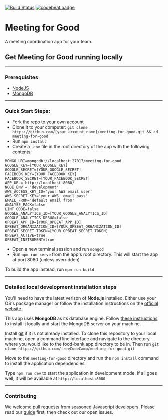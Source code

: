 [![Build Status](https://travis-ci.org/freeCodeCamp/meeting-for-good.svg?branch=master)](https://travis-ci.org/freeCodeCamp/meeting-for-good)
[![codebeat badge](https://codebeat.co/assets/svg/badges/A-398b39-669406e9e1b136187b91af587d4092b0160370f271f66a651f444b990c2730e9.svg)](https://codebeat.co/projects/github-com-jrogatis-meeting-for-good-development-70f431f9-1e70-4bab-8318-0d348bab0998)
# Meeting for Good
A meeting coordination app for your team.

## Get Meeting for Good running locally

------------
### Prerequisites
- [NodeJS](https://nodejs.org)
- [MongoDB](https://www.mongodb.org)

------------
### Quick Start Steps:
- Fork the repo to your own account
- Clone it to your computer:
`git clone https://github.com/[your_account_name]/meeting-for-good.git && cd meeting-for-good`
- Run `npm install`
- Create a `.env` file in the root directory of the app with the following contents:
```
MONGO_URI=mongodb://localhost:27017/meeting-for-good
GOOGLE_KEY=[YOUR_GOOGLE_KEY]
GOOGLE_SECRET=[YOUR_GOOGLE_SECRET]
FACEBOOK_KEY=[YOUR_FACEBOOK_KEY]
FACEBOOK_SECRET=[YOUR_FACEBOOK_SECRET]
APP_URL= http://localhost:8080/
NODE_ENV = 'development'
AWS_ACCESS_KEY_ID='your AWS email user'
AWS_SECRET_KEY='your AWS  email pass'
EMAIL_FROM='default email from'
ANALYSE_PACK=false
LINT_CODE=false
GOOGLE_ANALYTICS_ID=[YOUR_GOOGLE_ANALYTICS_ID]
GOOGLE_ANALYTICS_DEBUG=false
OPBEAT_APP_ID=[YOUR_OPBEAT_APP_ID]
OPBEAT_ORGANIZATION_ID=[YOUR_OPBEAT_ORGANIZATION_ID]
OPBEAT_SECRET_TOKEN=[YOUR_OPBEAT_SECRET_TOKEN]
OPBEAT_ACTIVE=true
OPBEAT_INSTRUMENT=true

```
- Open a new terminal session and run `mongod`
- Run `npm run serve` from the app's root directory. This will start the app at port 8080 (unless overridden)

To build the app instead, run `npm run build`

------------
### Detailed local development installation steps

You'll need to have the latest verison of **Node.js** installed. Either use your OS's package manager or follow the installation instructions on the [official website](http://nodejs.org).

This app uses **MongoDB** as its database engine. Follow [these instructions](https://docs.mongodb.com/manual/installation/#mongodb-community-edition) to install it locally and start the MongoDB server on your machine.

Install [git](https://git-scm.com/book/en/v2/Getting-Started-Installing-Git) if it is not already installed. To clone this repository to your local machine, open a command line interface and navigate to the directory where you would like to the food-bank app directory to be in. Then run
`git clone https://github.com/freeCodeCamp/meeting-for-good.git`

Move to the `meeting-for-good` directory and run the `npm install` command to install the application dependencies.

Type `npm run dev` to start the application in development mode. If all goes well, it will be available at `http://localhost:8080`

------------
### Contributing

We welcome pull requests from seasoned Javascript developers. Please read our [guide](CONTRIBUTING.md)  first, then check out our open issues.
